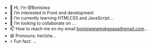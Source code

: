- 👋 Hi, I’m @Bonisiwa
- 👀 I’m interested in Front end development 
- 🌱 I’m currently learning HTMl,CSS and JavaScript...
- 💞️ I’m looking to collaborate on ...
- 📫 How to reach me on my email bonisiweramokgoasa@gmail.com...
- 😄 Pronouns: her/she...
- ⚡ Fun fact: ...

<!---
Bonisiwa/Bonisiwa is a ✨ special ✨ repository because its `README.md` (this file) appears on your GitHub profile.
You can click the Preview link to take a look at your changes.
--->

